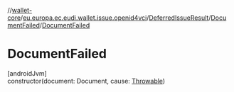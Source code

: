 //[wallet-core](../../../../index.md)/[eu.europa.ec.eudi.wallet.issue.openid4vci](../../index.md)/[DeferredIssueResult](../index.md)/[DocumentFailed](index.md)/[DocumentFailed](-document-failed.md)

# DocumentFailed

[androidJvm]\
constructor(document: Document, cause: [Throwable](https://kotlinlang.org/api/latest/jvm/stdlib/kotlin-stdlib/kotlin/-throwable/index.html))
